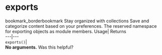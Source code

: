  
#  exports
bookmark_borderbookmark Stay organized with collections  Save and categorize content based on your preferences.
The reserved namespace for exporting objects as module members. 
Usage| Returns  
---|---  
`exports()`|   
**No arguments.**
Was this helpful?
